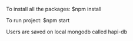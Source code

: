 To install all the packages:
$npm install

To run project:
$npm start

Users are saved on local mongodb called hapi-db